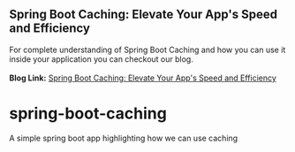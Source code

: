 ## Spring Boot Caching: Elevate Your App's Speed and Efficiency
For complete understanding of Spring Boot Caching and how you can use it inside your application you can checkout our blog.
<br/><br/>**Blog Link:** [Spring Boot Caching: Elevate Your App's Speed and Efficiency](https://bootcamptoprod.com/spring-boot-caching)
<br/>

# spring-boot-caching
A simple spring boot app highlighting how we can use caching
